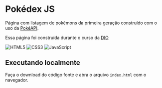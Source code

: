 # Pokédex JS

Página com listagem de pokémons da primeira geração construído com o uso da
[PokéAPI](https://pokeapi.co/).

Essa página foi construída durante o curso da [DIO](https://web.dio.me/)

![HTML5](https://img.shields.io/badge/html5-%23E34F26.svg?style=for-the-badge&logo=html5&logoColor=white)
![CSS3](https://img.shields.io/badge/css3-%231572B6.svg?style=for-the-badge&logo=css3&logoColor=white)
![JavaScript](https://img.shields.io/badge/javascript-%23323330.svg?style=for-the-badge&logo=javascript&logoColor=%23F7DF1E)

## Executando localmente

Faça o download do código fonte e abra o arquivo `index.html` com o navegador.
